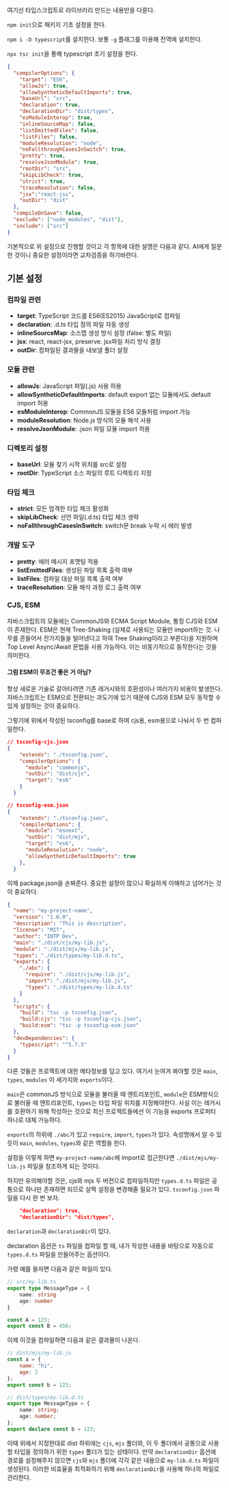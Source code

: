 여기선 타입스크립트로 라이브러리 만드는 내용만을 다룬다.

`npm init`으로 패키지 기초 설정을 한다.

`npm i -D typescript`를 설치한다. 보통 `-g` 플래그를 이용해 전역에 설치한다.

`npx tsc init`을 통해 typescript 초기 설정을 한다.

```json
{
  "compilerOptions": {
    "target": "ES6",
    "allowJs": true,
    "allowSyntheticDefaultImports": true,
    "baseUrl": "src",
    "declaration": true,
	"declarationDir": "dist/types",
    "esModuleInterop": true,
    "inlineSourceMap": false,
    "listEmittedFiles": false,
    "listFiles": false,
    "moduleResolution": "node",
    "noFallthroughCasesInSwitch": true,
    "pretty": true,
    "resolveJsonModule": true,
    "rootDir": "src",
    "skipLibCheck": true,
    "strict": true,
    "traceResolution": false,
    "jsx":"react-jsx",
	"outDir": "dist"
  },
  "compileOnSave": false,
  "exclude": ["node_modules", "dist"],
  "include": ["src"]
}
```
기본적으로 위 설정으로 진행할 것이고 각 항목에 대한 설명은 다음과 같다. AI에게 질문한 것이니 중요한 설정이라면 교차검증을 하기바란다.

## 기본 설정

### 컴파일 관련

- **target**: TypeScript 코드를 ES6(ES2015) JavaScript로 컴파일
- **declaration**: .d.ts 타입 정의 파일 자동 생성
- **inlineSourceMap**: 소스맵 생성 방식 설정 (false: 별도 파일)
- **jsx**: react, react-jsx, preserve. jsx파일 처리 방식 결정
- **outDir**: 컴파일된 결과물을 내보낼 폴더 설정

### 모듈 관련

- **allowJs**: JavaScript 파일(.js) 사용 허용
- **allowSyntheticDefaultImports**: default export 없는 모듈에서도 default import 허용
- **esModuleInterop**: CommonJS 모듈을 ES6 모듈처럼 import 가능
- **moduleResolution**: Node.js 방식의 모듈 해석 사용
- **resolveJsonModule**: .json 파일 모듈 import 허용

### 디렉토리 설정

- **baseUrl**: 모듈 찾기 시작 위치를 src로 설정
- **rootDir**: TypeScript 소스 파일의 루트 디렉토리 지정

### 타입 체크

- **strict**: 모든 엄격한 타입 체크 활성화
- **skipLibCheck**: 선언 파일(.d.ts) 타입 체크 생략
- **noFallthroughCasesInSwitch**: switch문 break 누락 시 에러 발생

### 개발 도구

- **pretty**: 에러 메시지 포맷팅 적용
- **listEmittedFiles**: 생성된 파일 목록 출력 여부
- **listFiles**: 컴파일 대상 파일 목록 출력 여부
- **traceResolution**: 모듈 해석 과정 로그 출력 여부

### CJS, ESM
자바스크립트의 모듈에는 CommonJS와 ECMA Script Module, 통칭 CJS와 ESM이 존재한다. ESM은 현재 Tree-Shaking (실제로 사용되는 모듈만 import하는 것. 나무를 흔들어서 잔가지들을 털어낸다고 하여 Tree Shaking이라고 부른다)을 지원하며 Top Level Async/Await 문법을 사용 가능하다. 이는 비동기적으로 동작한다는 것을 의미한다.

#### 그럼 ESM이 무조건 좋은 거 아님?
항상 새로운 기술로 갈아타려면 기존 레거시와의 호환성이나 여러가지 비용이 발생한다. 자바스크립트는 ESM으로 전환되는 과도기에 있기 때문에 CJS와 ESM 모두 동작할 수 있게 설정하는 것이 중요하다.

그렇기에 위에서 작성된 tsconfig를 base로 하여 cjs용, esm용으로 나눠서 두 번 컴파일한다.

```json
// tsconfig-cjs.json
{
    "extends": "./tsconfig.json",
    "compilerOptions": {
      "module": "commonjs",
      "outDir": "dist/cjs",
      "target": "es6"
    }
  }
```

```json
// tsconfig-esm.json
{
    "extends": "./tsconfig.json",
    "compilerOptions": {
      "module": "esnext",
      "outDir": "dist/mjs",
      "target": "es6",
      "moduleResolution": "node",
      "allowSyntheticDefaultImports": true
    },
  }
```

이제 package.json을 손봐준다. 중요한 설정이 많으니 확실하게 이해하고 넘어가는 것이 중요하다.

```json
{
  "name": "my-project-name",
  "version": "1.0.0",
  "description": "This is description",
  "license": "MIT",
  "author": "INTP Dev",
  "main": "./dist/cjs/my-lib.js",
  "module": "./dist/mjs/my-lib.js",
  "types": "./dist/types/my-lib.d.ts",
  "exports": {
    "./abc": {
      "require": "./dist/cjs/my-lib.js",
      "import": "./dist/mjs/my-lib.js",
      "types": "./dist/types/my-lib.d.ts"
    }
  },
  "scripts": {
    "build": "tsc -p tsconfig.json",
    "build:cjs": "tsc -p tsconfig-cjs.json",
    "build:esm": "tsc -p tsconfig-esm.json"
  },
  "devDependencies": {
    "typescript": "^5.7.3"
  }
}
```

다른 것들은 프로젝트에 대한 메타정보를 담고 있다. 여기서 눈여겨 봐야할 것은 `main`, `types`, `modules` 이 세가지와 `exports`이다.

`main`은 commonJS 방식으로 모듈을 불러올 때 엔트리포인트, `module`은 ESM방식으로 불러올 때 엔트리포인트, `types`는 타입 파일 위치를 지정해야한다. 사실 이는 레거시를 호환하기 위해 작성하는 것으로 최신 프로젝트들에선 이 기능을 exports 프로퍼티 하나로 대체 가능하다.

`exports`의 하위에 `./abc`가 있고 `require`, `import`, `types`가 있다. 속성명에서 알 수 있듯이 `main`, `modules`, `types`와 같은 역할을 한다.

설정을 이렇게 하면 `my-project-name/abc`에 import로 접근한다면 `./dist/mjs/my-lib.js` 파일을 참조하게 되는 것이다.

하지만 유의해야할 것은, cjs와 mjs 두 버전으로 컴파일하지만 `types.d.ts` 파일은 공통으로 하나만 존재하면 되므로 살짝 설정을 변경해줄 필요가 있다. `tsconfig.json` 파일을 다시 한 번 보자.

```json
    "declaration": true,
	"declarationDir": "dist/types",
```

`declaration`과 `declarationDir`이 있다.

declaration 옵션은 `ts` 파일을 컴파일 할 때, 내가 작성한 내용을 바탕으로 자동으로 `types.d.ts` 파일을 만들어주는 옵션이다.

가령 예를 들자면 다음과 같은 파일이 있다.

```ts
// src/my-lib.ts
export type MessageType = {
	name: string
	age: number
}

const A = 123;
export const B = 456;
```

이제 이것을 컴파일하면 다음과 같은 결과물이 나온다.

```js
// dist/mjs/my-lib.js
const a = {
    name: "hi",
    age: 2
};
export const b = 123;
```

```ts
// dist/types/my-lib.d.ts
export type MessageType = {
    name: string;
    age: number;
};
export declare const b = 123;
```

이때 위에서 지정한대로 dist 하위에는 `cjs`, `mjs` 폴더와, 이 두 폴더에서 공통으로 사용할 타입을 정의하기 위한 `types` 폴더가 있는 상태이다. 만약 `declarationDir` 옵션에 경로를 설정해주지 않으면 `cjs`와 `mjs` 폴더에 각각 같은 내용으로 `my-lib.d.ts` 파일이 생성된다. 이러한 비효율을 최적화하기 위해 `declarationDir`을 사용해 하나의 파일로 관리한다.